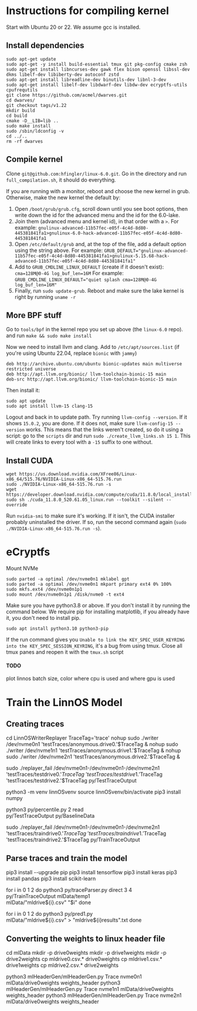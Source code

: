 # Instructions for compiling kernel

Start with Ubuntu 20 or 22. We assume gcc is installed.

## Install dependencies

```
sudo apt-get update
sudo apt-get -y install build-essential tmux git pkg-config cmake zsh
sudo apt-get install libncurses-dev gawk flex bison openssl libssl-dev dkms libelf-dev libiberty-dev autoconf zstd
sudo apt-get install libreadline-dev binutils-dev libnl-3-dev
sudo apt-get install libelf-dev libdwarf-dev libdw-dev ecryptfs-utils cpufrequtils 
git clone https://github.com/acmel/dwarves.git 
cd dwarves/
git checkout tags/v1.22
mkdir build
cd build
cmake -D__LIB=lib ..
sudo make install
sudo /sbin/ldconfig -v
cd ../..
rm -rf dwarves
```

## Compile kernel

Clone `git@github.com:hfingler/linux-6.0.git`.
Go in the directory and run `full_compilation.sh`, it should do everything.

If you are running with a monitor, reboot and choose the new kernel in grub.
Otherwise, make the new kernel the default by:
1. Open `/boot/grub/grub.cfg`, scroll down until you see boot options, then write down the id for the advanced menu and the id for the 6.0-lake.
2. Join them (advanced menu and kernel id), in that order with a `>`. For example:
`gnulinux-advanced-11b57fec-e05f-4c4d-8d80-445381841fa1>gnulinux-6.0-hack-advanced-11b57fec-e05f-4c4d-8d80-445381841fa1`
3. Open `/etc/default/grub` and, at the top of the file, add a default option using the string above. For example:
`GRUB_DEFAULT="gnulinux-advanced-11b57fec-e05f-4c4d-8d80-445381841fa1>gnulinux-5.15.68-hack-advanced-11b57fec-e05f-4c4d-8d80-445381841fa1"`
4. Add to `GRUB_CMDLINE_LINUX_DEFAULT` (create if it doesn't exist): `cma=128M@0-4G log_buf_len=16M`
For example: `GRUB_CMDLINE_LINUX_DEFAULT="quiet splash cma=128M@0-4G log_buf_len=16M"`
5. Finally, run `sudo update-grub`. Reboot and make sure the lake kernel is right by running `uname -r`


## More BPF stuff

Go to `tools/bpf` in the kernel repo you set up above (the `linux-6.0` repo).
and run `make && sudo make install`

Now we need to install llvm and clang.
Add to `/etc/apt/sources.list` (if you're using Ubuntu 22.04, replace `bionic` with `jammy`)
```
deb http://archive.ubuntu.com/ubuntu bionic-updates main multiverse restricted universe
deb http://apt.llvm.org/bionic/ llvm-toolchain-bionic-15 main
deb-src http://apt.llvm.org/bionic/ llvm-toolchain-bionic-15 main
```

Then install it:
```
sudo apt update
sudo apt install llvm-15 clang-15
```

Logout and back in to update path. Try running  `llvm-config --version`.
If it shows `15.0.2`, you are done.
If it does not, make sure `llvm-config-15 --version` works.
This means that the links weren't created, so do it using a script:
go to the `scripts` dir and run `sudo ./create_llvm_links.sh 15 1`.
This will create links to every tool with a `-15` suffix to one without.


## Install CUDA

```
wget https://us.download.nvidia.com/XFree86/Linux-x86_64/515.76/NVIDIA-Linux-x86_64-515.76.run
sudo ./NVIDIA-Linux-x86_64-515.76.run -s
wget https://developer.download.nvidia.com/compute/cuda/11.8.0/local_installers/cuda_11.8.0_520.61.05_linux.run
sudo sh ./cuda_11.8.0_520.61.05_linux.run --toolkit --silent --override
```
Run `nvidia-smi` to make sure it's working. If it isn't, the CUDA installer probably uninstalled the driver.
If so, run the second command again (`sudo ./NVIDIA-Linux-x86_64-515.76.run -s`).


# eCryptfs

Mount NVMe
```
sudo parted -a optimal /dev/nvme0n1 mklabel gpt
sudo parted -a optimal /dev/nvme0n1 mkpart primary ext4 0% 100%
sudo mkfs.ext4 /dev/nvme0n1p1
sudo mount /dev/nvme0n1p1 /disk/nvme0 -t ext4
```

Make sure you have python3.8 or above.
If you don't install it by running the command below. We require pip for installing matplotlib, if you already have it, you don't need to install pip.
```
sudo apt install python3.10 python3-pip
```

If the run command gives you `Unable to link the KEY_SPEC_USER_KEYRING into the KEY_SPEC_SESSION_KEYRING`,
it's a bug from using tmux. Close all tmux panes and reopen it with the `tmux.sh` script


#### TODO

plot linnos batch size, color where cpu is used and where gpu is used

# Train the LinnOS Model

## Creating traces

cd LinnOSWriterReplayer
TraceTag='trace'
nohup sudo ./writer /dev/nvme0n1 'testTraces/anonymous.drive0.'$TraceTag &
nohup sudo ./writer /dev/nvme1n1 'testTraces/anonymous.drive1.'$TraceTag &
nohup sudo ./writer /dev/nvme2n1 'testTraces/anonymous.drive2.'$TraceTag &

sudo ./replayer_fail /dev/nvme0n1-/dev/nvme0n1-/dev/nvme2n1 \
 'testTraces/testdrive0.'$TraceTag \
 'testTraces/testdrive1.'$TraceTag \
 'testTraces/testdrive2.'$TraceTag py/TestTraceOutput
 
python3 -m venv linnOSvenv
source linnOSvenv/bin/activate
pip3 install numpy
 
python3 py/percentile.py 2 read \
py/TestTraceOutput py/BaselineData

sudo ./replayer_fail /dev/nvme0n1-/dev/nvme0n1-/dev/nvme2n1 \
 'testTraces/traindrive0.'$TraceTag \
 'testTraces/traindrive1.'$TraceTag \
 'testTraces/traindrive2.'$TraceTag py/TrainTraceOutput
 
## Parse traces and train the model

pip3 install --upgrade pip
pip3 install tensorflow
pip3 install keras
pip3 install pandas
pip3 install scikit-learn

for i in 0 1 2 
do
   python3 py/traceParser.py direct 3 4 \
   py/TrainTraceOutput mlData/temp1 \
   mlData/"mldrive${i}.csv" "$i"
done

for i in 0 1 2 
do
   python3 py/pred1.py \
   mlData/"mldrive${i}.csv" > "mldrive${i}results".txt
done

## Converting the weights to linux header file

cd mlData
mkdir -p drive0weights
mkdir -p drive1weights
mkdir -p drive2weights
cp mldrive0.csv.* drive0weights
cp mldrive1.csv.* drive1weights
cp mldrive2.csv.* drive2weights
 
python3 mlHeaderGen/mlHeaderGen.py Trace nvme0n1 mlData/drive0weights weights_header
python3 mlHeaderGen/mlHeaderGen.py Trace nvme1n1 mlData/drive0weights weights_header
python3 mlHeaderGen/mlHeaderGen.py Trace nvme2n1 mlData/drive0weights weights_header


